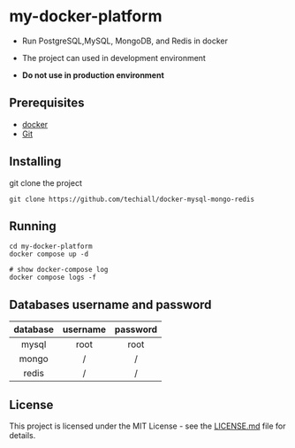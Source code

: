 # my-docker-platform

- Run PostgreSQL,MySQL, MongoDB, and Redis in docker

- The project can used in development environment

- **Do not use in production environment**

## Prerequisites

- [docker](https://docs.docker.com/install/)
- [Git](https://git-scm.com/)

## Installing

git clone the project

```shell
git clone https://github.com/techiall/docker-mysql-mongo-redis
```

## Running

```shell
cd my-docker-platform
docker compose up -d

# show docker-compose log
docker compose logs -f
```

## Databases username and password

| database | username | password |
| :------: | :------: | :------: |
|  mysql   |   root   |   root   |
|  mongo   |    /     |    /     |
|  redis   |    /     |    /     |

## License

This project is licensed under the MIT License - see the [LICENSE.md](https://github.com/techiall/docker-mysql-mongo-redis/blob/master/LICENSE) file for details.

